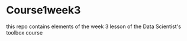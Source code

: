 # Course1week3
this repo contains elements of the week 3 lesson of the Data Scientist's toolbox course
